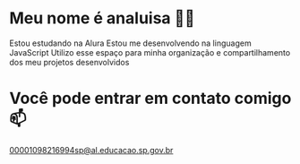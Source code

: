 # Meu nome é analuisa 💙💙
Estou estudando na Alura
Estou me desenvolvendo na linguagem JavaScript
Utilizo esse espaço para minha organização e compartilhamento dos meu projetos desenvolvidos
# Você pode entrar em contato comigo 📫
00001098216994sp@al.educacao.sp.gov.br
